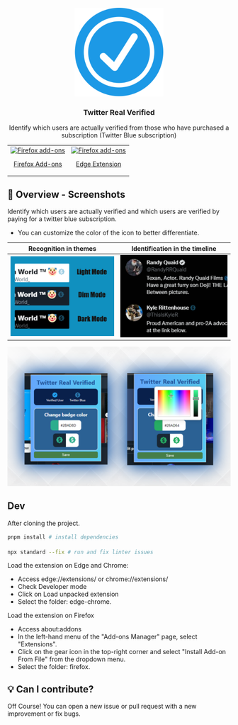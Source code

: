 <p align="center">
  <img src="firefox/assets/Icon.png" width="200px" alt="Real Verify Extension" />
</p>
<h3 align="center">Twitter Real Verified</h3>
<p align="center">
  Identify which users are actually verified from those who have purchased a subscription (Twitter Blue subscription)
</p>
<table cellspacing="0" cellpadding="0" align="center">
  <tr>
    <td valign="center">
      <a href="https://addons.mozilla.org/es/firefox/addon/twitter-real-verified/">
        <img src="https://user-images.githubusercontent.com/22908993/166417727-3481fef4-00e5-4cf0-bb03-27fb880d993c.png" alt="Firefox add-ons" />
        <p align="center">Firefox Add-ons</p>
      </a>
    </td>
        <td valign="center">
      <a href="https://microsoftedge.microsoft.com/addons/detail/twitter-real-verified/llkfeengcmnpbpcgmchgjcjmfoekedij">
        <img height ="55px" src="https://www.siteimprove.com/globalassets/media/shared/page-specific/integrations/browser-extensions/microsoftstore.png?mode=crop" alt="Firefox add-ons" />
        <p align="center">Edge Extension</p>
      </a>
    </td>
  </tr>
</table>

## 👀 Overview - Screenshots

Identify which users are actually verified and which users are verified by paying for a twitter blue subscription.
- You can customize the color of the icon to better differentiate.


Recognition in themes            |  Identification in the timeline
:-------------------------:|:-------------------------:
<img src="overview-img/overview1.jpg" alt="AdGuard Browser Extension" />  |  <img src="overview-img/overview2.png"  alt="AdGuard Browser Extension" />
<p align="center">
  <img src="overview-img/color-picker.png" width="600px" alt="Real Verify Extension" />
</p>

## Dev
After cloning the project.

```bash
pnpm install # install dependencies

npx standard --fix # run and fix linter issues
```

Load the extension on Edge and Chrome:

- Access edge://extensions/ or chrome://extensions/
- Check Developer mode
- Click on Load unpacked extension
- Select the folder: edge-chrome.

Load the extension on Firefox
- Access about:addons
- In the left-hand menu of the "Add-ons Manager" page, select "Extensions".
- Click on the gear icon in the top-right corner and select "Install Add-on From File" from the dropdown menu.
- Select the folder: firefox.

## :bulb: Can I contribute?
Off Course! You can open a new issue or pull request with a new improvement or fix bugs.
